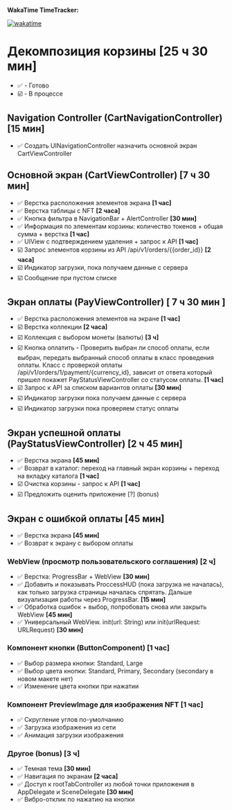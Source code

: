 **WakaTime TimeTracker:** 

[![wakatime](https://wakatime.com/badge/user/508ba676-28fa-4f31-8af8-1dbd84610dad/project/a04f151d-87ff-47ae-98ac-ced30f564733.svg)](https://wakatime.com/badge/user/508ba676-28fa-4f31-8af8-1dbd84610dad/project/a04f151d-87ff-47ae-98ac-ced30f564733)

# Декомпозиция корзины [25 ч 30 мин]
- ✅ - Готово
- ☑️ - В процессе

## Navigation Controller (CartNavigationController) [15 мин]
- ✅ Создать UINavigationController назначить основной экран CartViewController

## Основной экран (CartViewController) [7 ч 30 мин]

- ✅ Верстка расположения элементов экрана **[1 час]**
- ✅ Верстка таблицы с NFT **[2 часа]**
- ✅ Кнопка фильтра в NavigationBar + AlertController **[30 мин]**
- ✅ Информация по элементам корзины: количество токенов + общая сумма + верстка **[1 час]**
- ✅ UIView с подтверждением удаления + запрос к API **[1 час]**
- ☑️ Запрос элементов корзины из API /api/v1/orders/{{order_id}} **[2 часа]**
- ☑️ Индикатор загрузки, пока получаем данные с сервера 
- ☑️ Сообщение при пустом списке

## Экран оплаты (PayViewController) [ 7 ч 30 мин ]
- ✅ Верстка расположения элементов на экране **[1 час]**
- ☑️ Верстка коллекции **[2 часа]**
- ☑️ Коллекция с выбором монеты (валюты) **[3 ч]**
- ☑️ Кнопка оплатить - Проверить выбран ли способ оплаты, если выбран, передать выбранный способ оплаты в класс проведения оплаты. Класс с проверкой оплаты /api/v1/orders/1/payment/{currency_id}, зависит от ответа который пришел покажет PayStatusViewController со статусом оплаты. **[1 час]**
- ☑️ Запрос к API за списком вариантов оплаты **[30 мин]**
- ☑️ Индикатор загрузки пока получаем данные с сервера
- ☑️ Индикатор загрузки пока проверяем статус оплаты

## Экран успешной оплаты (PayStatusViewController) [2 ч 45 мин]
- ✅ Верстка экрана **[45 мин]**
- ✅ Возврат в каталог: переход на главный экран корзины + переход на вкладку каталога  **[1 час]**
- ☑️ Очистка корзины - запрос к API **[1 час]**
- ☑️ Предложить оценить приложение [?] (bonus)

## Экран с ошибкой оплаты [45 мин]
- ✅ Верстка экрана **[45 мин]**
- ✅ Возврат к экрану с выбором оплаты

### WebView (просмотр пользовательского соглашения) [2 ч]
- ✅ Верстка: ProgressBar + WebView **[30 мин]**
- ✅ Добавить и показывать ProccessHUD (пока загрузка не началась), как только загрузка страницы началась спрятать. Дальше визуализация работы через ProgressBar. **[15 мин]**
- ✅ Обработка ошибок + выбор, попробовать снова или закрыть WebView **[45 мин]**
- ✅ Универсальный WebView. init(url: String) или init(urlRequest: URLRequest) **[30 мин]**

### Компонент кнопки (ButtonComponent) [1 час]
- ✅ Выбор размера кнопки: Standard, Large
- ✅ Выбор цвета кнопки: Standard, Primary, Secondary (secondary в новом макете нет)
- ✅ Изменение цвета кнопки при нажатии

### Компонент PreviewImage для изображения NFT [1 час]
- ✅ Скругление углов по-умолчанию
- ✅ Загрузка изображения из сети
- ✅ Анимация загрузки изображения

### Другое (bonus) [3 ч]
- ✅ Темная тема **[30 мин]** 
- ✅ Навигация по экранам **[2 часа]**
- ✅ Доступ к rootTabController из любой точки приложения в AppDelegate и SceneDelegate **[30 мин]**
- ✅ Вибро-отклик по нажатию на кнопки
